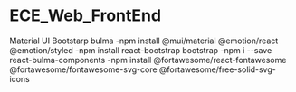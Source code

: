 # ECE_Web_FrontEnd
Material UI
Bootstarp
bulma
-npm install @mui/material @emotion/react @emotion/styled
-npm install react-bootstrap bootstrap
-npm i --save react-bulma-components
-npm install @fortawesome/react-fontawesome @fortawesome/fontawesome-svg-core @fortawesome/free-solid-svg-icons
